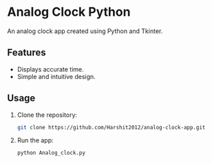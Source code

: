 # Analog Clock Python

An analog clock app created using Python and Tkinter.

## Features

- Displays accurate time.
- Simple and intuitive design.

## Usage

1. Clone the repository:

   ```bash
   git clone https://github.com/Harshit2012/analog-clock-app.git
2. Run the app:
   ```bash
   python Analog_clock.py
